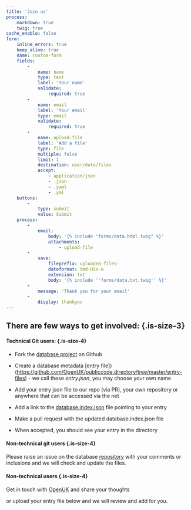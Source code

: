 ```yaml
---
title: 'Join us'
process:
    markdown: true
    twig: true
cache_enable: false
form:
    inline_errors: true
    keep_alive: true
    name: custom-form
    fields:
        -
            name: name
            type: text
            label: 'Your name'
            validate:
                required: true
        -
            name: email
            label: 'Your email'
            type: email
            validate:
                required: true
        -
            name: upload-file
            label: 'Add a file'
            type: file
            multiple: false
            limit: 1
            destination: user/data/files
            accept:
                - application/json
                - .json
                - .yaml
                - .yml
    buttons:
        -
            type: submit
            value: Submit
    process:
        -
            email:
                body: '{% include "forms/data.html.twig" %}'
                attachments:
                    - upload-file
        -
            save:
                fileprefix: uploaded-files-
                dateformat: Ymd-His-u
                extension: txt
                body: '{% include ''forms/data.txt.twig'' %}'
        -
            message: 'Thank you for your email'
        -
            display: thankyou
---
```


## There are few ways to get involved: {.is-size-3}

#### Technical Git users: {.is-size-4}

- Fork the [database project](https://github.com/OpenUK/publiccode.directory) on Github
- Create a database metadata [entry file])(https://github.com/OpenUK/publiccode.directory/tree/master/entry-files) - we call these *entry.json*, you may choose your own name
- Add your entry json file to our repo (via PR), your own repository or anywhere that can be accessed via the net
- Add a link to the [database.index.json](https://github.com/OpenUK/publiccode.directory/blob/master/database/database.index.json) file pointing to your entry

- Make a pull request with the updated database.index.json file
- When accepted, you should see your entry in the directory

#### Non-technical git users {.is-size-4}

Please raise an issue on the database [repository](https://github.com/OpenUK/publiccode.directory/issues) with your comments or inclusions and we will check and update the files.

#### Non-technical users {.is-size-4}

Get in touch with [OpenUK](https://openuk.uk) and share your thoughts

or upload your entry file below and we will review and add for you.
